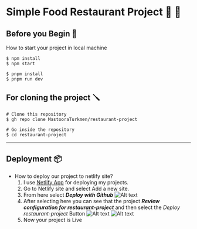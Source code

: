# Simple Food Restaurant Project 🍔 🌭

## Before you Begin 🔨

How to start your project in local machine

```
$ npm install
$ npm start
````

```
$ pnpm install
$ pnpm run dev
```

## For cloning the project 🪛

```
# Clone this repository
$ gh repo clone MastooraTurkmen/restaurant-project

# Go inside the repository
$ cd restaurant-project

```

------

## Deployment 📦

+ How to deploy our project to netlify site?
   1. I use [Netlify App](https://app.netlify.com/) for deploying my projects.
   2. Go to Netlify site and select Add a new site.
   3. From here select **_Deploy with Github_**
       ![Alt text](./images/image.png)
   4. After selecting here you can see that the project **_Review configuration for restaurant-project_** and then select the _Deploy restaurant-project_ Button
       ![Alt text](./images/image-1.png)
       ![Alt text](./images/image-2.png)
   5. Now your project is Live



